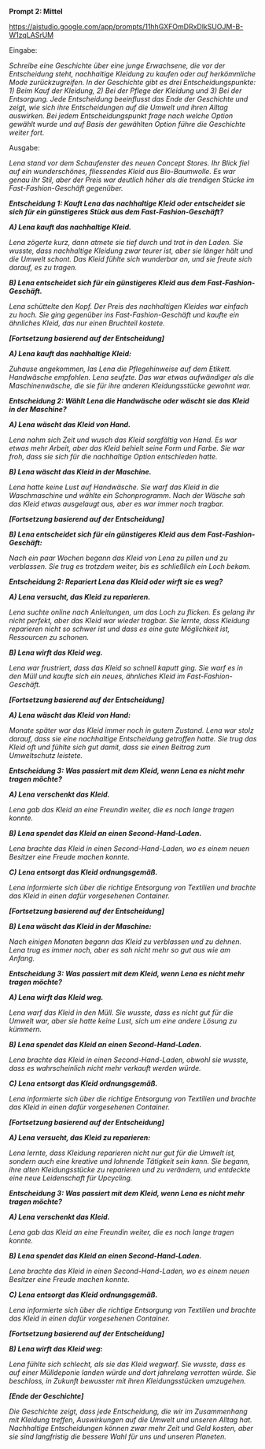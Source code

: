 **Prompt 2: Mittel**

https://aistudio.google.com/app/prompts/11hhGXFOmDRxDlkSUOJM-B-W1zqLASrUM

Eingabe:

*Schreibe eine Geschichte über eine junge Erwachsene, die vor der Entscheidung steht, nachhaltige Kleidung zu kaufen oder auf herkömmliche Mode zurückzugreifen. In der Geschichte gibt es drei Entscheidungspunkte: 1) Beim Kauf der Kleidung, 2) Bei der Pflege der Kleidung und 3) Bei der Entsorgung. Jede Entscheidung beeinflusst das Ende der Geschichte und zeigt, wie sich ihre Entscheidungen auf die Umwelt und ihren Alltag auswirken. Bei jedem Entscheidungspunkt frage nach welche Option gewählt wurde und auf Basis der gewählten Option führe die Geschichte weiter fort.*

Ausgabe:

*Lena stand vor dem Schaufenster des neuen Concept Stores. Ihr Blick fiel auf ein wunderschönes, fliessendes Kleid aus Bio-Baumwolle. Es war genau ihr Stil, aber der Preis war deutlich höher als die trendigen Stücke im Fast-Fashion-Geschäft gegenüber.*

***Entscheidung 1: Kauft Lena das nachhaltige Kleid oder entscheidet sie sich für ein günstigeres Stück aus dem Fast-Fashion-Geschäft?***

***A) Lena kauft das nachhaltige Kleid.***

*Lena zögerte kurz, dann atmete sie tief durch und trat in den Laden. Sie wusste, dass nachhaltige Kleidung zwar teurer ist, aber sie länger hält und die Umwelt schont. Das Kleid fühlte sich wunderbar an, und sie freute sich darauf, es zu tragen.*

***B) Lena entscheidet sich für ein günstigeres Kleid aus dem Fast-Fashion-Geschäft.***

*Lena schüttelte den Kopf. Der Preis des nachhaltigen Kleides war einfach zu hoch. Sie ging gegenüber ins Fast-Fashion-Geschäft und kaufte ein ähnliches Kleid, das nur einen Bruchteil kostete.*

***\[Fortsetzung basierend auf der Entscheidung\]***

***A) Lena kauft das nachhaltige Kleid:***

*Zuhause angekommen, las Lena die Pflegehinweise auf dem Etikett. Handwäsche empfohlen. Lena seufzte. Das war etwas aufwändiger als die Maschinenwäsche, die sie für ihre anderen Kleidungsstücke gewohnt war.*

***Entscheidung 2: Wählt Lena die Handwäsche oder wäscht sie das Kleid in der Maschine?***

***A) Lena wäscht das Kleid von Hand.***

*Lena nahm sich Zeit und wusch das Kleid sorgfältig von Hand. Es war etwas mehr Arbeit, aber das Kleid behielt seine Form und Farbe. Sie war froh, dass sie sich für die nachhaltige Option entschieden hatte.*

***B) Lena wäscht das Kleid in der Maschine.***

*Lena hatte keine Lust auf Handwäsche. Sie warf das Kleid in die Waschmaschine und wählte ein Schonprogramm. Nach der Wäsche sah das Kleid etwas ausgelaugt aus, aber es war immer noch tragbar.*

***\[Fortsetzung basierend auf der Entscheidung\]***

***B) Lena entscheidet sich für ein günstigeres Kleid aus dem Fast-Fashion-Geschäft:***

*Nach ein paar Wochen begann das Kleid von Lena zu pillen und zu verblassen. Sie trug es trotzdem weiter, bis es schließlich ein Loch bekam.*

***Entscheidung 2: Repariert Lena das Kleid oder wirft sie es weg?***

***A) Lena versucht, das Kleid zu reparieren.***

*Lena suchte online nach Anleitungen, um das Loch zu flicken. Es gelang ihr nicht perfekt, aber das Kleid war wieder tragbar. Sie lernte, dass Kleidung reparieren nicht so schwer ist und dass es eine gute Möglichkeit ist, Ressourcen zu schonen.*

***B) Lena wirft das Kleid weg.***

*Lena war frustriert, dass das Kleid so schnell kaputt ging. Sie warf es in den Müll und kaufte sich ein neues, ähnliches Kleid im Fast-Fashion-Geschäft.*

***\[Fortsetzung basierend auf der Entscheidung\]***

***A) Lena wäscht das Kleid von Hand:***

*Monate später war das Kleid immer noch in gutem Zustand. Lena war stolz darauf, dass sie eine nachhaltige Entscheidung getroffen hatte. Sie trug das Kleid oft und fühlte sich gut damit, dass sie einen Beitrag zum Umweltschutz leistete.*

***Entscheidung 3: Was passiert mit dem Kleid, wenn Lena es nicht mehr tragen möchte?***

***A) Lena verschenkt das Kleid.***

*Lena gab das Kleid an eine Freundin weiter, die es noch lange tragen konnte.*

***B) Lena spendet das Kleid an einen Second-Hand-Laden.***

*Lena brachte das Kleid in einen Second-Hand-Laden, wo es einem neuen Besitzer eine Freude machen konnte.*

***C) Lena entsorgt das Kleid ordnungsgemäß.***

*Lena informierte sich über die richtige Entsorgung von Textilien und brachte das Kleid in einen dafür vorgesehenen Container.*

***\[Fortsetzung basierend auf der Entscheidung\]***

***B) Lena wäscht das Kleid in der Maschine:***

*Nach einigen Monaten begann das Kleid zu verblassen und zu dehnen. Lena trug es immer noch, aber es sah nicht mehr so gut aus wie am Anfang.*

***Entscheidung 3: Was passiert mit dem Kleid, wenn Lena es nicht mehr tragen möchte?***

***A) Lena wirft das Kleid weg.***

*Lena warf das Kleid in den Müll. Sie wusste, dass es nicht gut für die Umwelt war, aber sie hatte keine Lust, sich um eine andere Lösung zu kümmern.*

***B) Lena spendet das Kleid an einen Second-Hand-Laden.***

*Lena brachte das Kleid in einen Second-Hand-Laden, obwohl sie wusste, dass es wahrscheinlich nicht mehr verkauft werden würde.*

***C) Lena entsorgt das Kleid ordnungsgemäß.***

*Lena informierte sich über die richtige Entsorgung von Textilien und brachte das Kleid in einen dafür vorgesehenen Container.*

***\[Fortsetzung basierend auf der Entscheidung\]***

***A) Lena versucht, das Kleid zu reparieren:***

*Lena lernte, dass Kleidung reparieren nicht nur gut für die Umwelt ist, sondern auch eine kreative und lohnende Tätigkeit sein kann. Sie begann, ihre alten Kleidungsstücke zu reparieren und zu verändern, und entdeckte eine neue Leidenschaft für Upcycling.*

***Entscheidung 3: Was passiert mit dem Kleid, wenn Lena es nicht mehr tragen möchte?***

***A) Lena verschenkt das Kleid.***

*Lena gab das Kleid an eine Freundin weiter, die es noch lange tragen konnte.*

***B) Lena spendet das Kleid an einen Second-Hand-Laden.***

*Lena brachte das Kleid in einen Second-Hand-Laden, wo es einem neuen Besitzer eine Freude machen konnte.*

***C) Lena entsorgt das Kleid ordnungsgemäß.***

*Lena informierte sich über die richtige Entsorgung von Textilien und brachte das Kleid in einen dafür vorgesehenen Container.*

***\[Fortsetzung basierend auf der Entscheidung\]***

***B) Lena wirft das Kleid weg:***

*Lena fühlte sich schlecht, als sie das Kleid wegwarf. Sie wusste, dass es auf einer Mülldeponie landen würde und dort jahrelang verrotten würde. Sie beschloss, in Zukunft bewusster mit ihren Kleidungsstücken umzugehen.*

***\[Ende der Geschichte\]***

*Die Geschichte zeigt, dass jede Entscheidung, die wir im Zusammenhang mit Kleidung treffen, Auswirkungen auf die Umwelt und unseren Alltag hat. Nachhaltige Entscheidungen können zwar mehr Zeit und Geld kosten, aber sie sind langfristig die bessere Wahl für uns und unseren Planeten.*